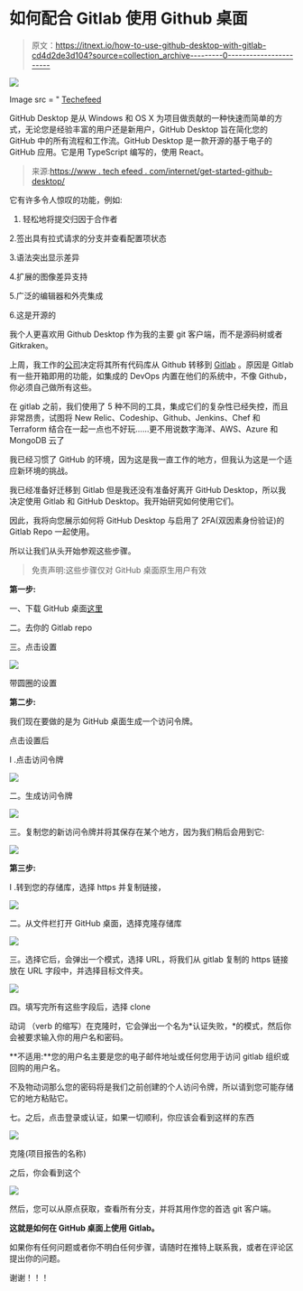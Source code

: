 # 如何配合 Gitlab 使用 Github 桌面

> 原文：<https://itnext.io/how-to-use-github-desktop-with-gitlab-cd4d2de3d104?source=collection_archive---------0----------------------->

![](img/556ca097bb6cf0a7cd97d6987df8cd08.png)

Image src = " [Techefeed](https://www.techefeed.com/internet/get-started-github-desktop/)

GitHub Desktop 是从 Windows 和 OS X 为项目做贡献的一种快速而简单的方式，无论您是经验丰富的用户还是新用户，GitHub Desktop 旨在简化您的 GitHub 中的所有流程和工作流。GitHub Desktop 是一款开源的基于电子的 GitHub 应用。它是用 TypeScript 编写的，使用 React。

> 来源:[https://www . tech efeed . com/internet/get-started-github-desktop/](https://www.techefeed.com/internet/get-started-github-desktop/)

它有许多令人惊叹的功能，例如:

1.  轻松地将提交归因于合作者

2.签出具有拉式请求的分支并查看配置项状态

3.语法突出显示差异

4.扩展的图像差异支持

5.广泛的编辑器和外壳集成

6.这是开源的

我个人更喜欢用 Github Desktop 作为我的主要 git 客户端，而不是源码树或者 Gitkraken。

上周，我工作的[公司](https://legalrobot.com)决定将其所有代码库从 Github 转移到 [Gitlab](https://gitlab.com) 。原因是 Gitlab 有一些开箱即用的功能，如集成的 DevOps 内置在他们的系统中，不像 Github，你必须自己做所有这些。

在 gitlab 之前，我们使用了 5 种不同的工具，集成它们的复杂性已经失控，而且非常昂贵，试图将 New Relic、Codeship、Github、Jenkins、Chef 和 Terraform 结合在一起一点也不好玩……更不用说数字海洋、AWS、Azure 和 MongoDB 云了

我已经习惯了 GitHub 的环境，因为这是我一直工作的地方，但我认为这是一个适应新环境的挑战。

我已经准备好迁移到 Gitlab 但是我还没有准备好离开 GitHub Desktop，所以我决定使用 Gitlab 和 GitHub Desktop。我开始研究如何使用它们。

因此，我将向您展示如何将 GitHub Desktop 与启用了 2FA(双因素身份验证)的 Gitlab Repo 一起使用。

所以让我们从头开始参观这些步骤。

> 免责声明:这些步骤仅对 GitHub 桌面原生用户有效

**第一步:**

一、下载 GitHub 桌面[这里](https://desktop.github.com)

二。去你的 Gitlab repo

三。点击设置

![](img/591822cff4c6d782a752c620027d5ad9.png)

带圆圈的设置

**第二步:**

我们现在要做的是为 GitHub 桌面生成一个访问令牌。

点击设置后

I .点击访问令牌

![](img/18b057919bbdf9cd6a465fa27e0789c6.png)

二。生成访问令牌

![](img/e25b92e2bdd7ddc02606f9d860f373f0.png)

三。复制您的新访问令牌并将其保存在某个地方，因为我们稍后会用到它:

![](img/4db1e17e7ccc48be6e7d7d738194c526.png)

**第三步:**

I .转到您的存储库，选择 https 并复制链接，

![](img/7e62af9357e55f0263faf39c05fdec8f.png)

二。从文件栏打开 GitHub 桌面，选择克隆存储库

![](img/d49ce6f64a92a7044351706c48128d8d.png)

三。选择它后，会弹出一个模式，选择 URL，将我们从 gitlab 复制的 https 链接放在 URL 字段中，并选择目标文件夹。

![](img/99a197a5b6b551a223aeed24dc0d5676.png)

四。填写完所有这些字段后，选择 clone

动词 （verb 的缩写）在克隆时，它会弹出一个名为*认证失败，*的模式，然后你会被要求输入你的用户名和密码。

**不适用:**您的用户名主要是您的电子邮件地址或任何您用于访问 gitlab 组织或回购的用户名。

不及物动词那么您的密码将是我们之前创建的个人访问令牌，所以请到您可能存储它的地方粘贴它。

七。之后，点击登录或认证，如果一切顺利，你应该会看到这样的东西

![](img/352d6c2bb7e76a804a2e696bbc2d51b3.png)

克隆(项目报告的名称)

之后，你会看到这个

![](img/2009110aac93ea229bfb8538d247ee24.png)

然后，您可以从原点获取，查看所有分支，并将其用作您的首选 git 客户端。

**这就是如何在 GitHub 桌面上使用 Gitlab。**

如果你有任何问题或者你不明白任何步骤，请随时在推特上联系我，或者在评论区提出你的问题。

谢谢！！！
